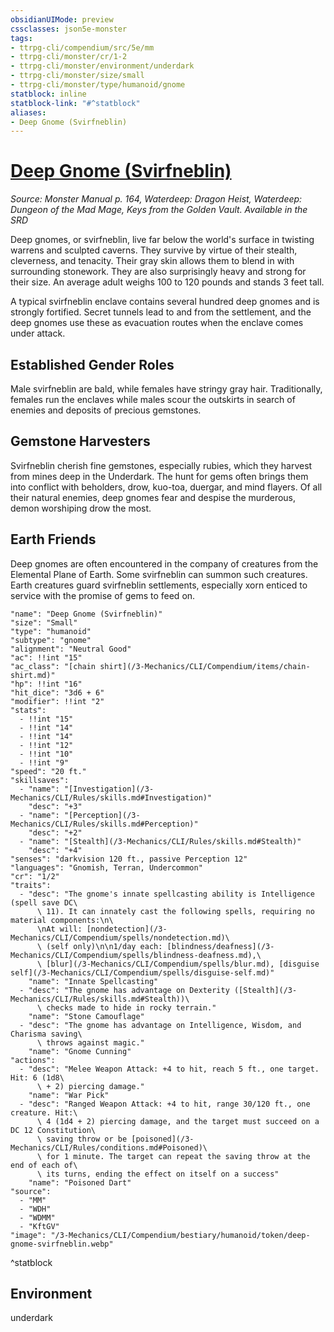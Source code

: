```yaml
---
obsidianUIMode: preview
cssclasses: json5e-monster
tags:
- ttrpg-cli/compendium/src/5e/mm
- ttrpg-cli/monster/cr/1-2
- ttrpg-cli/monster/environment/underdark
- ttrpg-cli/monster/size/small
- ttrpg-cli/monster/type/humanoid/gnome
statblock: inline
statblock-link: "#^statblock"
aliases:
- Deep Gnome (Svirfneblin)
---
```

# [Deep Gnome (Svirfneblin)](3-Mechanics\CLI\Compendium\bestiary\humanoid/deep-gnome-svirfneblin.md)
*Source: Monster Manual p. 164, Waterdeep: Dragon Heist, Waterdeep: Dungeon of the Mad Mage, Keys from the Golden Vault. Available in the <span title='Systems Reference Document (5.1)'>SRD</span>*  

Deep gnomes, or svirfneblin, live far below the world's surface in twisting warrens and sculpted caverns. They survive by virtue of their stealth, cleverness, and tenacity. Their gray skin allows them to blend in with surrounding stonework. They are also surprisingly heavy and strong for their size. An average adult weighs 100 to 120 pounds and stands 3 feet tall.

A typical svirfneblin enclave contains several hundred deep gnomes and is strongly fortified. Secret tunnels lead to and from the settlement, and the deep gnomes use these as evacuation routes when the enclave comes under attack.

## Established Gender Roles

Male svirfneblin are bald, while females have stringy gray hair. Traditionally, females run the enclaves while males scour the outskirts in search of enemies and deposits of precious gemstones.

## Gemstone Harvesters

Svirfneblin cherish fine gemstones, especially rubies, which they harvest from mines deep in the Underdark. The hunt for gems often brings them into conflict with beholders, drow, kuo-toa, duergar, and mind flayers. Of all their natural enemies, deep gnomes fear and despise the murderous, demon worshiping drow the most.

## Earth Friends

Deep gnomes are often encountered in the company of creatures from the Elemental Plane of Earth. Some svirfneblin can summon such creatures. Earth creatures guard svirfneblin settlements, especially xorn enticed to service with the promise of gems to feed on.

```statblock
"name": "Deep Gnome (Svirfneblin)"
"size": "Small"
"type": "humanoid"
"subtype": "gnome"
"alignment": "Neutral Good"
"ac": !!int "15"
"ac_class": "[chain shirt](/3-Mechanics/CLI/Compendium/items/chain-shirt.md)"
"hp": !!int "16"
"hit_dice": "3d6 + 6"
"modifier": !!int "2"
"stats":
  - !!int "15"
  - !!int "14"
  - !!int "14"
  - !!int "12"
  - !!int "10"
  - !!int "9"
"speed": "20 ft."
"skillsaves":
  - "name": "[Investigation](/3-Mechanics/CLI/Rules/skills.md#Investigation)"
    "desc": "+3"
  - "name": "[Perception](/3-Mechanics/CLI/Rules/skills.md#Perception)"
    "desc": "+2"
  - "name": "[Stealth](/3-Mechanics/CLI/Rules/skills.md#Stealth)"
    "desc": "+4"
"senses": "darkvision 120 ft., passive Perception 12"
"languages": "Gnomish, Terran, Undercommon"
"cr": "1/2"
"traits":
  - "desc": "The gnome's innate spellcasting ability is Intelligence (spell save DC\
      \ 11). It can innately cast the following spells, requiring no material components:\n\
      \nAt will: [nondetection](/3-Mechanics/CLI/Compendium/spells/nondetection.md)\
      \ (self only)\n\n1/day each: [blindness/deafness](/3-Mechanics/CLI/Compendium/spells/blindness-deafness.md),\
      \ [blur](/3-Mechanics/CLI/Compendium/spells/blur.md), [disguise self](/3-Mechanics/CLI/Compendium/spells/disguise-self.md)"
    "name": "Innate Spellcasting"
  - "desc": "The gnome has advantage on Dexterity ([Stealth](/3-Mechanics/CLI/Rules/skills.md#Stealth))\
      \ checks made to hide in rocky terrain."
    "name": "Stone Camouflage"
  - "desc": "The gnome has advantage on Intelligence, Wisdom, and Charisma saving\
      \ throws against magic."
    "name": "Gnome Cunning"
"actions":
  - "desc": "Melee Weapon Attack: +4 to hit, reach 5 ft., one target. Hit: 6 (1d8\
      \ + 2) piercing damage."
    "name": "War Pick"
  - "desc": "Ranged Weapon Attack: +4 to hit, range 30/120 ft., one creature. Hit:\
      \ 4 (1d4 + 2) piercing damage, and the target must succeed on a DC 12 Constitution\
      \ saving throw or be [poisoned](/3-Mechanics/CLI/Rules/conditions.md#Poisoned)\
      \ for 1 minute. The target can repeat the saving throw at the end of each of\
      \ its turns, ending the effect on itself on a success"
    "name": "Poisoned Dart"
"source":
  - "MM"
  - "WDH"
  - "WDMM"
  - "KftGV"
"image": "/3-Mechanics/CLI/Compendium/bestiary/humanoid/token/deep-gnome-svirfneblin.webp"
```
^statblock

## Environment

underdark